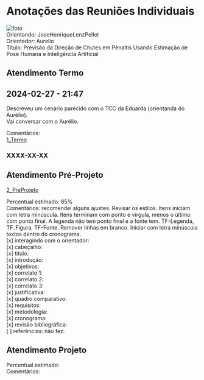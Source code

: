 # Anotações das Reuniões Individuais  

![foto](foto.png "foto")  
Orientando: JoseHenriqueLenzPellet  
Orientador: Aurelio  
Título: Previsão da Direção de Chutes em Pênaltis Usando Estimação de Pose Humana e Inteligência Artificial  

## Atendimento Termo  

## 2024-02-27 - 21:47

Descreveu um cenário parecido com o TCC da Eduarda (orientanda do Aurélio).  
Vai conversar com o Aurélio.  

Comentários:  
[1_Termo](1_Termo.pdf "1_Termo")  

### XXXX-XX-XX

## Atendimento Pré-Projeto  

[2_PreProjeto](2_PreProjeto.docx "2_PreProjeto")  

Percentual estimado: 85%  
Comentários: recomendei alguns ajustes. Revisar os estilos. Itens iniciam com letra minúscula. Itens terminam com ponto e vírgula, menos o último com ponto final. A legenda não tem ponto final e a fonte tem. TF-Legenda, TF_Figura, TF-Fonte. Remover linhas em branco. Iniciar com letra minúscula textos dentro do cronograma.  
[x] interagindo com o orientador:  
[x] cabeçalho:  
[x] título:  
[x] introdução:  
[x] objetivos:  
[x] correlato 1:  
[x] correlato 2:  
[x] correlato 3:  
[x] justificativa:  
[x] quadro comparativo:  
[x] requisitos:  
[x] metodologia:  
[x] cronograma:  
[x] revisão bibliográfica:  
[ ] referências: não fez.  

## Atendimento Projeto  

Percentual estimado:  
Comentários:  
